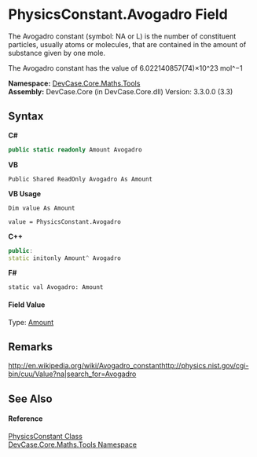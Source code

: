 # PhysicsConstant.Avogadro Field
 

The Avogadro constant (symbol: NA or L) is the number of constituent particles, usually atoms or molecules, that are contained in the amount of substance given by one mole. 

 The Avogadro constant has the value of 6.022140857(74)×10^23 mol^−1

**Namespace:**&nbsp;<a href="N_DevCase_Core_Maths_Tools">DevCase.Core.Maths.Tools</a><br />**Assembly:**&nbsp;DevCase.Core (in DevCase.Core.dll) Version: 3.3.0.0 (3.3)

## Syntax

**C#**<br />
``` C#
public static readonly Amount Avogadro
```

**VB**<br />
``` VB
Public Shared ReadOnly Avogadro As Amount
```

**VB Usage**<br />
``` VB Usage
Dim value As Amount

value = PhysicsConstant.Avogadro

```

**C++**<br />
``` C++
public:
static initonly Amount^ Avogadro
```

**F#**<br />
``` F#
static val Avogadro: Amount
```


#### Field Value
Type: <a href="T_DevCase_Core_Maths_Amount">Amount</a>

## Remarks
<a href="http://en.wikipedia.org/wiki/Avogadro_constant" target="_blank">http://en.wikipedia.org/wiki/Avogadro_constant</a><a href="http://physics.nist.gov/cgi-bin/cuu/Value?na|search_for=Avogadro" target="_blank">http://physics.nist.gov/cgi-bin/cuu/Value?na|search_for=Avogadro</a>

## See Also


#### Reference
<a href="T_DevCase_Core_Maths_Tools_PhysicsConstant">PhysicsConstant Class</a><br /><a href="N_DevCase_Core_Maths_Tools">DevCase.Core.Maths.Tools Namespace</a><br />